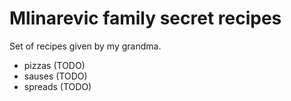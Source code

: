 # Mlinarevic family secret recipes

Set of recipes given by my grandma.

- pizzas (TODO)
- sauses (TODO)
- spreads (TODO)